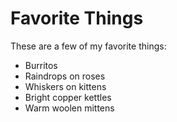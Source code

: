 # Favorite Things

These are a few of my favorite things:
- Burritos 
- Raindrops on roses
- Whiskers on kittens
- Bright copper kettles
- Warm woolen mittens
